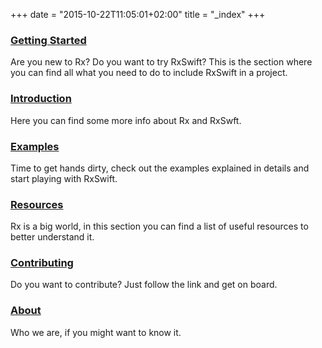 +++
date = "2015-10-22T11:05:01+02:00"
title = "_index"
+++

<div class="row">
    <div class="col-lg-4 col-sm-4 col-xs-12">
      <h3><a href="/getting-started">Getting Started</a></h3>
      <p>Are you new to Rx? Do you want to try RxSwift? This is the section where you can find all what you need to do to include RxSwift in a project.</p>
    </div>
    <div class="col-lg-4 col-sm-4 col-xs-12">
      <h3><a href="/intro">Introduction</a></h3>
      <p>Here you can find some more info about Rx and RxSwft.</p>
    </div>
    <div class="col-lg-4 col-sm-4 col-xs-12">
      <h3><a href="/examples">Examples</a></h3>
      <p>Time to get hands dirty, check out the examples explained in details and start playing with RxSwift.</p>
    </div>
</div>

<div class="row">
    <div class="col-lg-4 col-sm-4 col-xs-12">
      <h3><a href="/resources">Resources</a></h3>
      <p>Rx is a big world, in this section you can find a list of useful resources to better understand it.</p>
    </div>
    <div class="col-lg-4 col-sm-4 col-xs-12">
      <h3><a href="https://github.com/ReactiveX/RxSwift/blob/master/CONTRIBUTING.md">Contributing</a></h3>
      <p>Do you want to contribute? Just follow the link and get on board.</p>
    </div>
    <div class="col-lg-4 col-sm-4 col-xs-12">
      <h3><a href="/about">About</a></h3>
      <p>Who we are, if you might want to know it.</p>
    </div>
</div>

